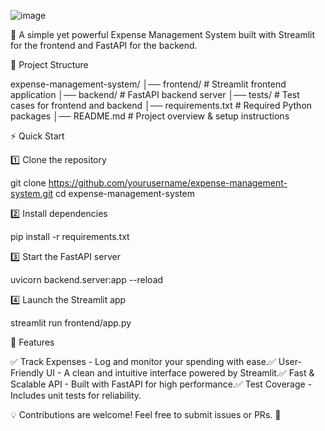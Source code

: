 ![image](https://github.com/user-attachments/assets/772d0174-9ca2-45b6-8415-e7caa32c0f62)

🚀 A simple yet powerful Expense Management System built with Streamlit for the frontend and FastAPI for the backend.

📂 Project Structure

expense-management-system/
│── frontend/       # Streamlit frontend application
│── backend/        # FastAPI backend server
│── tests/          # Test cases for frontend and backend
│── requirements.txt # Required Python packages
│── README.md       # Project overview & setup instructions

⚡ Quick Start

1️⃣ Clone the repository

git clone https://github.com/yourusername/expense-management-system.git
cd expense-management-system

2️⃣ Install dependencies

pip install -r requirements.txt

3️⃣ Start the FastAPI server

uvicorn backend.server:app --reload

4️⃣ Launch the Streamlit app

streamlit run frontend/app.py

🎯 Features

✅ Track Expenses - Log and monitor your spending with ease.✅ User-Friendly UI - A clean and intuitive interface powered by Streamlit.✅ Fast & Scalable API - Built with FastAPI for high performance.✅ Test Coverage - Includes unit tests for reliability.

💡 Contributions are welcome! Feel free to submit issues or PRs. 🚀

